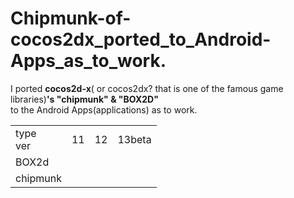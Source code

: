 Chipmunk-of-cocos2dx_ported_to_Android-Apps_as_to_work.
=============================
I ported **cocos2d-x**( or cocos2dx? that is one of the famous game libraries)**'s "chipmunk" & "BOX2D"**  
to the Android Apps(applications) as  to work.
 

<table><tr><td>type<br>ver</td><td>11</td><td>12</td><td>13beta</td></tr>
<tr><td>BOX2d</td><td> </td><td> </td><td> </td></tr>

<tr><td>chipmunk </td><td> </td><td> </td><td> </td></tr>

</pre>

  

